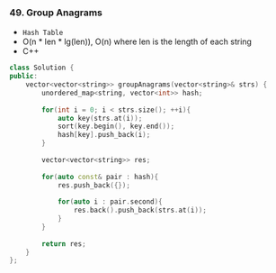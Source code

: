 ### 49. Group Anagrams

* `Hash Table`
* O(n * len * lg(len)), O(n) where len is the length of each string
* C++
```cpp
class Solution {
public:
    vector<vector<string>> groupAnagrams(vector<string>& strs) {
        unordered_map<string, vector<int>> hash;
        
        for(int i = 0; i < strs.size(); ++i){
            auto key(strs.at(i));
            sort(key.begin(), key.end());
            hash[key].push_back(i);
        }
        
        vector<vector<string>> res;
        
        for(auto const& pair : hash){
            res.push_back({});
            
            for(auto i : pair.second){
                res.back().push_back(strs.at(i));
            }
        }
        
        return res;
    }
};
```

